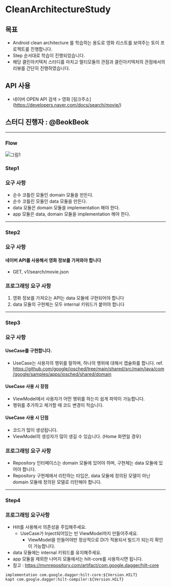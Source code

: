 # CleanArchitectureStudy

## 목표
- Android clean architecture 를 학습하는 용도로 영화 리스트를 보여주는 토이 프로젝트를 진행합니다.
- Step 순서대로 학습이 진행되었습니다.
- 해당 클린아키텍처 스터디를 마치고 멀티모듈의 관점과 클린아키텍처의 관점에서의 리뷰를 간단히 진행하였습니다.

## API 사용
- 네이버 OPEN API 검색 > 영화
  [링크주소]
  (https://developers.naver.com/docs/search/movie/)
  
## 스터디 진행자 : @BeokBeok

---

### Flow
![그림1](https://user-images.githubusercontent.com/7857824/140294143-0c913c54-e6e0-4482-b54d-3101fe06e737.png)

### Step1
### 요구 사항
- 순수 코틀린 모듈인 domain 모듈을 만든다.
- 순수 코틀린 모듈인 data 모듈을 만든다.
- data 모듈은 domain 모듈을 implementation 해야 한다.
- app 모듈은 data, domain 모듈을 implementation 해야 한다.

---

### Step2
### 요구 사항
#### 네이버 API를 사용해서 영화 정보를 가져와야 합니다
- GET, v1/search/movie.json

### 프로그래밍 요구 사항
1. 영화 정보를 가져오는 API는 data 모듈에 구현되어야 합니다
2. data 모듈의 구현체는 모두 internal 키워드가 붙어야 합니다

---

### Step3
### 요구 사항
#### UseCase를 구현합니다.
- UseCase는 사용자의 행위를 말하며, 하나의 행위에 대해서 캡슐화를 합니다.
ref. https://github.com/google/iosched/tree/main/shared/src/main/java/com/google/samples/apps/iosched/shared/domain

#### UseCase 사용 시 장점
- ViewModel에서 사용자가 어떤 행위를 하는지 쉽게 파악이 가능합니다.
- 행위를 추가하고 제거할 때 코드 변경이 적습니다.

#### UseCase 사용 시 단점
- 코드가 많이 생성됩니다.
- ViewModel의 생성자가 많이 생길 수 있습니다. (Home 화면일 경우)

### 프로그래밍 요구 사항
- Repository 인터페이스는 domain 모듈에 있어야 하며, 구현체는 data 모듈에 있어야 합니다.
- Repository 구현체에서 리턴하는 타입은, data 모듈에 정의된 모델이 아닌 domain 모듈에 정의된 모델로 리턴해야 합니다.

---

### Step4
### 프로그래밍 요구사항
- Hilt를 사용해서 의존성을 주입해주세요.
    - UseCase가 Inject되어있는 빈 ViewModel까지 만들어주세요.
        - ViewModel을 만들어야만 정상적으로 DI가 적용되서 빌드가 되는지 확인이 가능합니다.
- data 모듈에는 internal 키워드를 유지해주세요.
- app 모듈을 제외한 나머지 모듈에서는 hilt-core를 사용하시면 됩니다.
- 참고 : https://mvnrepository.com/artifact/com.google.dagger/hilt-core

```
implementation com.google.dagger:hilt-core:${Version.HILT}
kapt com.google.dagger:hilt-compiler:${Version.HILT}
```
